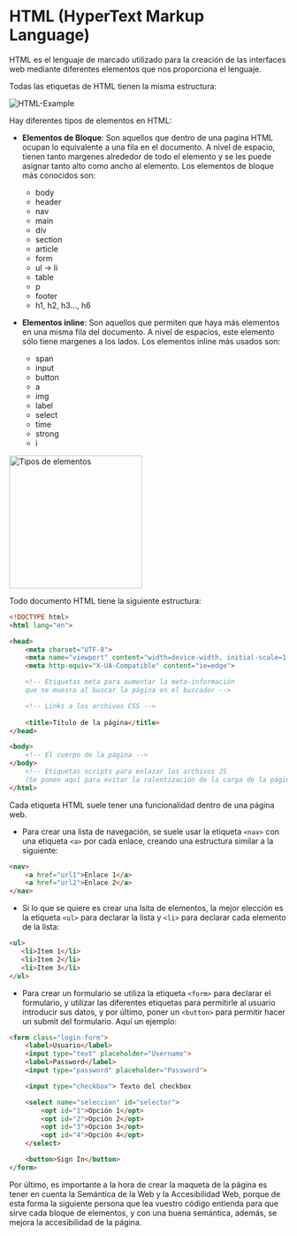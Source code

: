 HTML (HyperText Markup Language)
=======

HTML es el lenguaje de marcado utilizado para la creación de las interfaces web mediante diferentes elementos que nos proporciona el lenguaje.

Todas las etiquetas de HTML tienen la misma estructura:

![HTML-Example](https://citsf221.community.uaf.edu/files/2009/08/taganatomy.png)

Hay diferentes tipos de elementos en HTML:


* **Elementos de Bloque**: Son aquellos que dentro de una pagina HTML ocupan lo equivalente a una fila en el documento. A nivel de espacio, tienen tanto margenes alrededor de todo el elemento y se les puede asignar tanto alto como ancho al elemento. Los elementos de bloque más conocidos son:

    * body
    * header
    * nav
    * main
    * div
    * section
    * article
    * form
    * ul -> li
    * table
    * p
    * footer
    * h1, h2, h3..., h6


* **Elementos inline**: Son aquellos que permiten que haya más elementos en una misma fila del documento. A nivel de espacios, este elemento sólo tiene margenes a los lados. Los elementos inline más usados son:

    * span
    * input
    * button
    * a
    * img
    * label
    * select
    * time
    * strong
    * i

<img src="http://trickcollab.com/wp-content/uploads/2015/06/block-inline-tags.jpg"
 style="height:15rem" alt="Tipos de elementos">

Todo documento HTML tiene la siguiente estructura:

```HTML
<!DOCTYPE html>
<html lang="en">

<head>
    <meta charset="UTF-8">
    <meta name="viewport" content="width=device-width, initial-scale=1.0">
    <meta http-equiv="X-UA-Compatible" content="ie=edge">

    <!-- Etiquetas meta para aumentar la meta-información 
    que se muesra al buscar la página en el buscador -->

    <!-- Links a los archivos CSS -->
    
    <title>Título de la página</title>
</head>

<body>
    <!-- El cuerpo de la página -->
</body>
    <!-- Etiquetas scripts para enlazar los archivos JS 
    (Se ponen aquí para evitar la ralentización de la carga de la página) -->
</html>
```

Cada etiqueta HTML suele tener una funcionalidad dentro de una página web.

- Para crear una lista de navegación, se suele usar la etiqueta ```<nav>``` con una etiqueta ```<a>``` por cada enlace, creando una estructura similar a la siguiente:

```HTML
<nav>
    <a href="url1">Enlace 1</a>
    <a href="url2">Enlace 2</a>
</nav>
```

- Si lo que se quiere es crear una lsita de elementos, la mejor elección es la etiqueta ```<ul>``` para declarar la lista y ```<li>``` para declarar cada elemento de la lista:

 ```HTML
 <ul>
    <li>Item 1</li>
    <li>Item 2</li>
    <li>Item 3</li>
</ul>
 ```

- Para crear un formulario se utiliza la etiqueta ```<form>``` para declarar el formulario, y utilizar las diferentes etiquetas para permitirle al usuario introducir sus datos, y por último, poner un ```<button>``` para permitir hacer un submit del formulario. Aquí un ejemplo:

```HTML
<form class="login-form">
    <label>Usuario</label>
    <input type="text" placeholder="Username">
    <label>Password</label>
    <input type="password" placeholder="Password">

    <input type="checkbox"> Texto del checkbox

    <select name="seleccion" id="selector">
        <opt id="1">Opción 1</opt>
        <opt id="2">Opción 2</opt>
        <opt id="3">Opción 3</opt>
        <opt id="4">Opción 4</opt>
    </select>

    <button>Sign In</button>
</form>
```

Por último, es importante a la hora de crear la maqueta de la página es tener en cuenta la Semántica de la Web y la Accesibilidad Web, porque de esta forma la siguiente persona que lea vuestro código entienda para que sirve cada bloque de elementos, y con una buena semántica, además, se mejora la accesibilidad de la página.